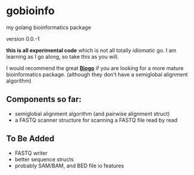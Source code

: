 # gobioinfo
my golang bioinformatics package

version 0.0.-1

**this is all experimental code** which is not all totally *idiomatic* go. I am learning as I go along, so take this as you will.

I would recommend the great [**Biogo**](http://github.com/biogo) if you are looking for a more mature bioinformatics package. (although they don't have a semiglobal alignment algorithm)

## Components so far:

- semiglobal alignment algorithm (and pairwise alignment struct)
- a FASTQ scanner structure for scanning a FASTQ file read by read

## To Be Added

- FASTQ writer
- better sequence structs
- probably SAM/BAM, and BED file io features
